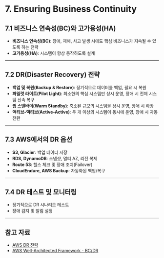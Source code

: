 # 7. Ensuring Business Continuity

## 7.1 비즈니스 연속성(BC)와 고가용성(HA)

- **비즈니스 연속성(BC)**: 장애, 재해, 사고 발생 시에도 핵심 비즈니스가 지속될 수 있도록 하는 전략
- **고가용성(HA)**: 시스템이 항상 동작하도록 설계

---

## 7.2 DR(Disaster Recovery) 전략

- **백업 및 복원(Backup & Restore)**: 정기적으로 데이터를 백업, 필요 시 복원
- **파일럿 라이트(Pilot Light)**: 최소한의 핵심 시스템만 상시 운영, 장애 시 전체 시스템 신속 복구
- **웜 스탠바이(Warm Standby)**: 축소된 규모의 시스템을 상시 운영, 장애 시 확장
- **액티브-액티브(Active-Active)**: 두 개 이상의 시스템이 동시에 운영, 장애 시 자동 전환

---

## 7.3 AWS에서의 DR 옵션

- **S3, Glacier**: 백업 데이터 저장
- **RDS, DynamoDB**: 스냅샷, 멀티 AZ, 리전 복제
- **Route 53**: 헬스 체크 및 장애 조치(Failover)
- **CloudEndure, AWS Backup**: 자동화된 백업/복구

---

## 7.4 DR 테스트 및 모니터링

- 정기적으로 DR 시나리오 테스트
- 장애 감지 및 알림 설정

---

## 참고 자료

- [AWS DR 전략](https://aws.amazon.com/ko/backup-recovery/disaster-recovery/)
- [AWS Well-Architected Framework - BC/DR](https://docs.aws.amazon.com/ko_kr/wellarchitected/latest/reliability-pillar/disaster-recovery.html)
